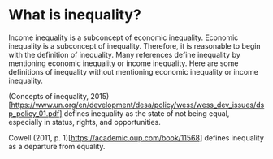 # What is inequality?

Income inequality is a subconcept of economic inequality.
Economic inequality is a subconcept of inequality.
Therefore, it is reasonable to begin with the definition of inequality.
Many references define inequality by mentioning economic inequality or income inequality.
Here are some definitions of inequality without mentioning economic inequality or income inequality.

(Concepts of inequality, 2015)[https://www.un.org/en/development/desa/policy/wess/wess_dev_issues/dsp_policy_01.pdf]
defines inequality as the state of not being equal, especially in status, rights, and opportunities.

 Cowell (2011, p. 1)[https://academic.oup.com/book/11568] defines inequality as a departure from equality.

 


